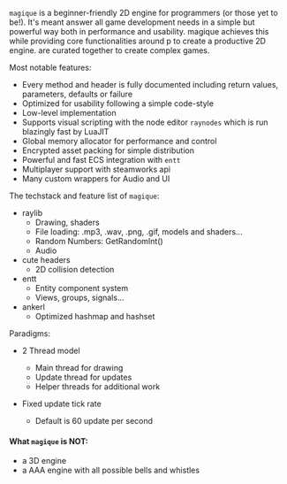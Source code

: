 `magique` is a beginner-friendly 2D engine for programmers (or those yet to be!). It's meant answer all game development needs in a simple but powerful way both in performance and usability. magique achieves this  while providing core functionalities around p to create a productive 2D engine.
are curated together to create complex games.

Most notable features:

- Every method and header is fully documented including return values, parameters, defaults or failure
- Optimized for usability following a simple code-style
- Low-level implementation
- Supports visual scripting with the node editor `raynodes` which is run blazingly fast by LuaJIT
- Global memory allocator for performance and control
- Encrypted asset packing for simple distribution
- Powerful and fast ECS integration with `entt`
- Multiplayer support with steamworks api
- Many custom wrappers for Audio and UI

The techstack and feature list of `magique`:

- raylib
    - Drawing, shaders
    - File loading: .mp3, .wav, .png, .gif, models and shaders...
    - Random Numbers: GetRandomInt()
    - Audio
- cute headers
    - 2D collision detection
- entt
    - Entity component system
    - Views, groups, signals...
- ankerl
    - Optimized hashmap and hashset

Paradigms:

- 2 Thread model
    - Main thread for drawing
    - Update thread for updates
    - Helper threads for additional work

- Fixed update tick rate
    - Default is 60 update per second

#### What `magique` is NOT:

- a 3D engine
- a AAA engine with all possible bells and whistles